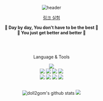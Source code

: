 <div align="center">
    
  ![header](https://capsule-render.vercel.app/api?height=240&type=waving&color=gradient&text=welcome&fontSize=80&fontAlignY=35&desc=shinhye%20Kim's%20GitHub&descSize=25&descAlignY=60&animation=twinkling)


[링크 실험](https://github.com/SunFlower-project01/SunFlower-site/blob/d791586133e8686640693249403fddd4382700ad/sidebar/day1.html#L36)

**🌳 Day by day, You don't have to be the best 🌲**\
 **🌱   You just get better and better 🌱**

<br>
<br>

Language & Tools

<img src="https://img.shields.io/badge/Python-3766AB?style=flat-square&logo=Python&logoColor=white"/></a>\
<img src="https://img.shields.io/badge/HTML5-E34F26?style=flat&logo=HTML5&logoColor=white" />
<img src="https://img.shields.io/badge/CSS3-1572B6?style=flat-square&logo=CSS3&logoColor=white" />
<img src="https://img.shields.io/badge/MySQL-4479A1?style=flat-square&logo=MySQL&logoColor=white"/></a>
<img src="https://img.shields.io/badge/Bootstrap-7952B3?style=flat-square&logo=Bootstrap&logoColor=white" />\
<img src="https://img.shields.io/badge/GitHub-181717?style=flat-square&logo=github&logoColor=white"/></a>
<img src="https://img.shields.io/badge/Notion-white?style=flat&logo=Notion&logoColor=black"/></a>
<img src="https://img.shields.io/badge/VSCode-007ACC?style=flat&logo=Visual Studio Code&logoColor=ffffff"/></a>
<img src="https://img.shields.io/badge/Git-F05032?style=flat-square&logo=Git&logoColor=white"/></a>
<br>
<br>

![doll2gom's github stats](https://github-readme-stats.vercel.app/api?username=doll2gom&show_icons=true&theme=dracula)
<img src="https://github-readme-stats.vercel.app/api/top-langs/?username=doll2gom&layout=compact&theme=dracula" >

</div>
